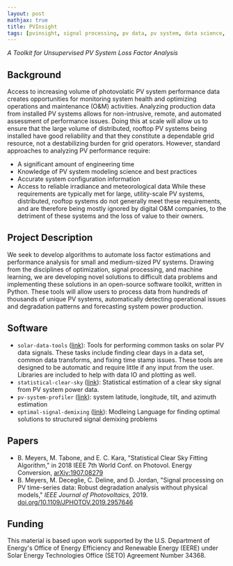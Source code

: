 ```yaml
---
layout: post
mathjax: true
title: PVInsight
tags: [pvinsight, signal processing, pv data, pv system, data science, funded research]
---
```


_A Toolkit for Unsupervised PV System Loss Factor Analysis_

<style>
.tablelines table, .tablelines td, .tablelines th {
        border: 1px solid black;
        padding: 10px;
        }
</style>


## Background
Access to increasing volume of photovolatic PV system performance data creates opportunities for monitoring system health and optimizing operations and maintenance (O&M) activities. Analyzing production data from installed PV systems allows for non-intrusive, remote, and automated assessment of performance issues. Doing this at scale will allow us to ensure that the large volume of distributed, rooftop PV systems being installed have good reliability and that they constitute a dependable grid resource, not a destabilizing burden for grid operators. However, standard approaches to analyzing PV performance require:
- A significant amount of engineering time
- Knowledge of PV system modeling science and best practices
- Accurate system configuration information
- Access to reliable irradiance and meteorological data
While these requirements are typically met for large, utility-scale PV systems, distributed, rooftop systems do not generally meet these requirements, and are therefore being mostly ignored by digital O&M companies, to the detriment of these systems and the loss of value to their owners.

## Project Description
We seek to develop algorithms to automate loss factor estimations and performance analysis for small and medium-sized PV systems. Drawing from the disciplines of optimization, signal processing, and machine learning, we are developing novel solutions to difficult data problems and implementing these solutions in an open-source software toolkit, written in Python. These tools will allow users to process data from hundreds of thousands of unique PV systems, automatically detecting operational issues and degradation patterns and forecasting system power production. 

## Software

 - `solar-data-tools` ([link](https://github.com/slacgismo/solar-data-tools)): Tools for performing common tasks on solar PV data signals. These tasks include finding clear days in a data set, common data transforms, and fixing time stamp issues. These tools are designed to be automatic and require little if any input from the user. Libraries are included to help with data IO and plotting as well. 
 - `statistical-clear-sky` ([link](https://github.com/slacgismo/StatisticalClearSky)): Statistical estimation of a clear sky signal from PV system power data.
 - `pv-system-profiler` ([link](https://github.com/slacgismo/pv-system-profiler)): system latitude, longitude, tilt, and azimuth estimation
 - `optimal-signal-demixing` ([link](https://github.com/bmeyers/optimal-signal-demixing)): Modleing Language for finding optimal solutions to structured signal demixing problems

## Papers

- B. Meyers, M. Tabone, and E. C. Kara, "Statistical Clear Sky Fitting Algorithm," in 2018 IEEE 7th World Conf. on Photovol. Energy Conversion, [arXiv:1907.08279](https://arxiv.org/abs/1907.08279)
- B. Meyers, M. Deceglie, C. Deline, and D. Jordan, "Signal processing on PV time-series data: Robust degradation analysis without physical models," _IEEE Journal of Photovoltaics_, 2019. [doi.org/10.1109/JPHOTOV.2019.2957646](https://doi.org/10.1109/JPHOTOV.2019.2957646)

## Funding

This material is based upon work supported by the U.S. Department of Energy's Office of Energy Efficiency and Renewable Energy (EERE) under Solar Energy Technologies Office (SETO) Agreement Number 34368.